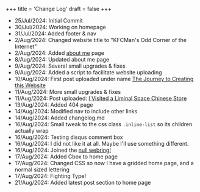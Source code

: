 +++
title = 'Change Log'
draft = false
+++

-   25/Jul/2024: Initial Commit
-   30/Jul/2024: Working on homepage
-   31/Jul/2024: Added footer & nav
-   2/Aug/2024: Changed website title to "KFCMan's Odd Corner of the Internet"
-   2/Aug/2024: Added [about me](/about-me) page
-   8/Aug/2024: Updated about me page
-   9/Aug/2024: Several small upgrades & fixes
-   9/Aug/2024: Added a script to facilitate website uploading
-   10/Aug/2024: First post uploaded under name [The Journey to Creating this Website](/posts/2024/journey-to-creating-a-website/)
-   11/Aug/2024: More small upgrades & fixes
-   11/Aug/2024: Post uploaded: [I Visited a Liminal Space Chinese Store](/posts/2024/visited-liminal-space-chinese-store/)
-   13/Aug/2024: Added 404 page
-   14/Aug/2024: Modified nav to include other links
-   14/Aug/2024: Added changelog.md
-   16/Aug/2024: Small tweak to the css class `.inline-list` so its children actually wrap
-   16/Aug/2024: Testing disqus comment box
-   16/Aug/2024: I did not like it at all. Maybe I'll use something different.
-   16/Aug/2024: Joined the [null webring!](https://nuthead.neocities.org/ring/)
-   17/Aug/2024: Added Cbox to home page
-   17/Aug/2024: Changed CSS so now I have a gridded home page, and a normal sized lettering
-   17/Aug/2024: Fighting Type!
-   21/Aug/2024: Added latest post section to home page
